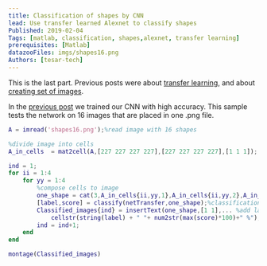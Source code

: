 ```yaml
---
title: Classification of shapes by CNN
lead: Use transfer learned Alexnet to classify shapes
Published: 2019-02-04
Tags: [matlab, classification, shapes,alexnet, transfer learning]
prerequisites: [Matlab]
datazooFiles: imgs/shapes16.png
Authors: [tesar-tech]
---
```


This is the last part. Previous posts were about [transfer learning](transfer_learning_with_alexnet), and about [creating set of images](creating_an_image_set_with_various_shapes).

In the [previous post](transfer_learning_with_alexnet) we trained our CNN with high accuracy. This sample tests the network on 16 images that are placed in one .png file.

``` matlab
A = imread('shapes16.png');%read image with 16 shapes

%divide image into cells
A_in_cells  = mat2cell(A,[227 227 227 227],[227 227 227 227],[1 1 1]);

ind = 1;
for ii = 1:4 
    for yy = 1:4
        %compose cells to image
        one_shape = cat(3,A_in_cells{ii,yy,1},A_in_cells{ii,yy,2},A_in_cells{ii,yy,3});
        [label,score] = classify(netTransfer,one_shape);%classification
        Classified_images{ind} = insertText(one_shape,[1 1],... %add label
            cellstr(string(label) + " "+ num2str(max(score)*100)+" %"),'FontSize',26);
        ind = ind+1;
    end
end

montage(Classified_images)
```

